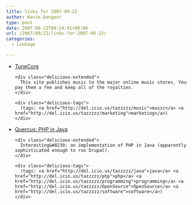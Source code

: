 ```yaml
---
title: links for 2007-09-22
author: Kevin Dangoor
type: post
date: 2007-09-22T09:24:41+00:00
url: /2007/09/22/links-for-2007-09-22/
categories:
  - Linkage

---
```

<ul class="delicious">
  <li>
    <div class="delicious-link">
      <a href="http://www.tunecore.com/">TuneCore</a>
    </div>
    
    <div class="delicious-extended">
      This site publishes music to the major online music stores. You pay them a fee and keep all of the royalties.
    </div>
    
    <div class="delicious-tags">
      (tags: <a href="http://del.icio.us/tazzzzz/music">music</a> <a href="http://del.icio.us/tazzzzz/marketing">marketing</a>)
    </div>
  </li>
  
  <li>
    <div class="delicious-link">
      <a href="http://www.caucho.com/resin-3.0/quercus/">Quercus: PHP in Java</a>
    </div>
    
    <div class="delicious-extended">
      Interesting&#8230; an implementation of PHP in Java (apparently sophisticated enough to run Drupal).
    </div>
    
    <div class="delicious-tags">
      (tags: <a href="http://del.icio.us/tazzzzz/java">java</a> <a href="http://del.icio.us/tazzzzz/php">php</a> <a href="http://del.icio.us/tazzzzz/programming">programming</a> <a href="http://del.icio.us/tazzzzz/OpenSource">OpenSource</a> <a href="http://del.icio.us/tazzzzz/software">software</a>)
    </div>
  </li>
</ul>
